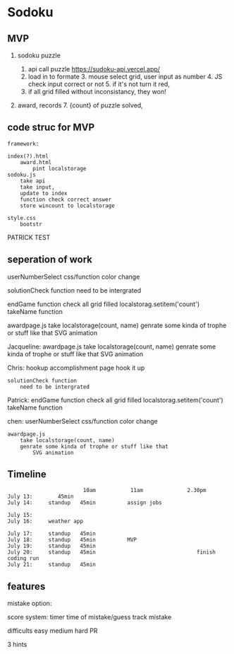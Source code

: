 # Sodoku

## MVP

1. sodoku puzzle
    1. api call puzzle https://sudoku-api.vercel.app/
    2. load in to formate 
        3. mouse select grid, user input as number 
        4. JS check input correct or not
        5. if it's not turn it red, 
    6. if all grid filled without inconsistancy, they won!

2. award, records
    7. {count} of puzzle solved, 


## code struc for MVP
    framework:

    index(?).html  
        award.html
            pint localstorage
    sodoku.js
        take api
        take input,
        update to index
        function check correct answer
        store wincount to localstorage
    
    style.css
        bootstr
PATRICK TEST


## seperation of work


userNumberSelect css/function 
    color change

solutionCheck function
    need to be intergrated


endGame function
    check all grid filled
    localstorag.setitem('count')
    takeName function

awardpage.js 
    take localstorage(count, name)
    genrate some kinda of trophe or stuff like that
        SVG animation



Jacqueline:
    awardpage.js 
        take localstorage(count, name)
        genrate some kinda of trophe or stuff like that
            SVG animation  

Chris:
    hookup accomplishment page
        hook it up

    solutionCheck function
        need to be intergrated


Patrick:
      endGame function
    check all grid filled
    localstorag.setitem('count')
    takeName function

chen: 
  userNumberSelect css/function 
    color change

    awardpage.js 
        take localstorage(count, name)
        genrate some kinda of trophe or stuff like that
            SVG animation   



## Timeline
                            10am           11am              2.30pm
    July 13:        45min       
    July 14:     standup   45min          assign jobs 

    July 15:   
    July 16:     weather app

    July 17:     standup   45min           
    July 18:     standup   45min          MVP
    July 19:     standup   45min          
    July 20:     standup   45min                                finish coding run
    July 21:     standup   45min 




## features
mistake option:
    
score system:
    timer 
    time of mistake/guess
    track mistake

difficults 
    easy medium hard
    PR 

 3 hints 
